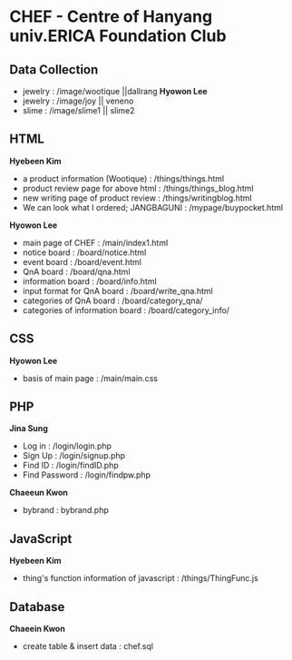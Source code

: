 # CHEF - Centre of Hanyang univ.ERICA Foundation Club

## Data Collection
* jewelry : /image/wootique ||dallrang
**Hyowon Lee**
* jewelry : /image/joy || veneno
* slime : /image/slime1 || slime2

## HTML
**Hyebeen Kim**
* a product information (Wootique) : /things/things.html
* product review page for above html : /things/things_blog.html
* new writing page of product review : /things/writingblog.html
* We can look what I ordered; JANGBAGUNI : /mypage/buypocket.html

**Hyowon Lee**
* main page of CHEF : /main/index1.html
* notice board : /board/notice.html
* event board : /board/event.html
* QnA board : /board/qna.html
* information board : /board/info.html
* input format for QnA board : /board/write_qna.html
* categories of QnA board : /board/category_qna/
* categories of information board : /board/category_info/

## CSS
**Hyowon Lee**
* basis of main page : /main/main.css

## PHP
**Jina Sung**
* Log in : /login/login.php
* Sign Up : /login/signup.php
* Find ID : /login/findID.php
* Find Password : /login/findpw.php

**Chaeeun Kwon**
* bybrand : bybrand.php

## JavaScript
**Hyebeen Kim**
* thing's function information of javascript : /things/ThingFunc.js

## Database
**Chaeein Kwon**
* create table & insert data : chef.sql

<!-- # 제목
## 소제목
**A**
* a
* a
----------
B
* b
* b -->

